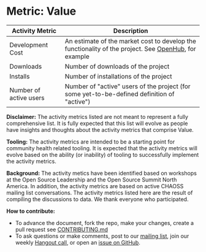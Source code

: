 # Metric: Value

Activity Metric | Description
--- | ---
Development Cost | An estimate of the market cost to develop the functionality of the project.  See [OpenHub](https://blog.openhub.net/project_codebase_cost/), for example
Downloads | Number of downloads of the project
Installs | Number of installations of the project
Number of active users | Number of "active" users of the project (for some yet-to-be-defined definition of "active")

**Disclaimer:**
The activity metrics listed are not meant to represent a fully comprehensive list. It is fully expected that this list will evolve as people have insights and thoughts about the activity metrics that comprise Value.

**Tooling:**
The activity metrics are intended to be a starting point for community health related tooling. It is expected that the activity metrics will evolve based on the ability (or inability) of tooling to successfully implement the activity metrics.

**Background:**
The activity metics have been identified based on workshops at the Open Source Leadership and the Open Source Summit North America. In addition, the activity metrics are based on active CHAOSS mailing list conversations. The activity metrics listed here are the result of compiling the discussions to data. We thank everyone who participated.

**How to contribute:**
- To advance the document, fork the repo, make your changes, create a pull request see [CONTRIBUTING.md][contrib]
- To ask questions or make comments, post to our [mailing list][ml], join our weekly [Hangout call][ho], or open an [issue on GitHub][issue].

[contrib]: https://github.com/chaoss/metrics/blob/master/.github/CONTRIBUTING.md
[ml]: https://wiki.linuxfoundation.org/chaoss/metrics#mail-list
[ho]: https://wiki.linuxfoundation.org/chaoss/metrics#weekly-hangout
[issue]: https://github.com/chaoss/metrics/issues
